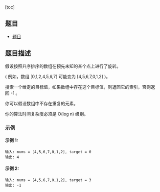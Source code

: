 [toc]

## 题目
- [题目](https://leetcode-cn.com/problems/search-in-rotated-sorted-array/)

## 题目描述

假设按照升序排序的数组在预先未知的某个点上进行了旋转。

( 例如，数组 [0,1,2,4,5,6,7] 可能变为 [4,5,6,7,0,1,2] )。

搜索一个给定的目标值，如果数组中存在这个目标值，则返回它的索引，否则返回 -1 。

你可以假设数组中不存在重复的元素。

你的算法时间复杂度必须是 O(log n) 级别。

### 示例 

#### 示例 1:
```text
输入: nums = [4,5,6,7,0,1,2], target = 0
输出: 4
```
#### 示例 2:
```text
输入: nums = [4,5,6,7,0,1,2], target = 3
输出: -1
```


